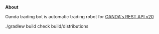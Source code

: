 **About**

Oanda trading bot is automatic trading robot for [OANDA's REST API v20](http://developer.oanda.com/rest-live-v20/introduction/)


./gradlew build
check build/distributions
